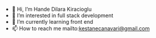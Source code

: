 - 👋 Hi, I’m Hande Dilara Kiracioglu
- 👀 I’m interested in full stack development
- 🌱 I’m currently learning front end 
- 📫 How to reach me mailto:kestanecanavari@gmail.com

<!---
kestanecanavari/kestanecanavari is a ✨ special ✨ repository because its `README.md` (this file) appears on your GitHub profile.
You can click the Preview link to take a look at your changes.
--->
